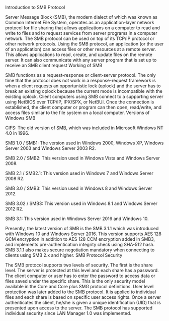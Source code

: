 Introduction to SMB Protocol

Server Message Block (SMB), the modern dialect of which was known as Common Internet File System, operates as an application-layer network protocol for file sharing that allows applications on a computer to read and write to files and to request services from server programs in a computer network. The SMB protocol can be used on top of its TCP/IP protocol or other network protocols. Using the SMB protocol, an application (or the user of an application) can access files or other resources at a remote server. This allows applications to read, create, and update files on the remote server. It can also communicate with any server program that is set up to receive an SMB client request
Working of SMB

SMB functions as a request-response or client-server protocol. The only time that the protocol does not work in a response-request framework is when a client requests an opportunistic lock (oplock) and the server has to break an existing oplock because the current mode is incompatible with the existing oplock. Client computers using SMB connect to a supporting server using NetBIOS over TCP/IP, IPX/SPX, or NetBUI. Once the connection is established, the client computer or program can then open, read/write, and access files similar to the file system on a local computer.
Versions of Windows SMB

CIFS: The old version of SMB, which was included in Microsoft Windows NT 4.0 in 1996.

SMB 1.0 / SMB1: The version used in Windows 2000, Windows XP, Windows Server 2003 and Windows Server 2003 R2.

SMB 2.0 / SMB2: This version used in Windows Vista and Windows Server 2008.

SMB 2.1 / SMB2.1: This version used in Windows 7 and Windows Server 2008 R2.

SMB 3.0 / SMB3: This version used in Windows 8 and Windows Server 2012.

SMB 3.02 / SMB3: This version used in Windows 8.1 and Windows Server 2012 R2.

SMB 3.1: This version used in Windows Server 2016 and Windows 10.

Presently, the latest version of SMB is the SMB 3.1.1 which was introduced with Windows 10 and Windows Server 2016. This version supports AES 128 GCM encryption in addition to AES 128 CCM encryption added in SMB3, and implements pre-authentication integrity check using SHA-512 hash. SMB 3.1.1 also makes secure negotiation mandatory when connecting to clients using SMB 2.x and higher.
SMB Protocol Security 

The SMB protocol supports two levels of security. The first is the share level. The server is protected at this level and each share has a password. The client computer or user has to enter the password to access data or files saved under the specific share. This is the only security model available in the Core and Core plus SMG protocol definitions. User level protection was later added to the SMB protocol. It is applied to individual files and each share is based on specific user access rights. Once a server authenticates the client, he/she is given a unique identification (UID) that is presented upon access to the server. The SMB protocol has supported individual security since LAN Manager 1.0 was implemented.
